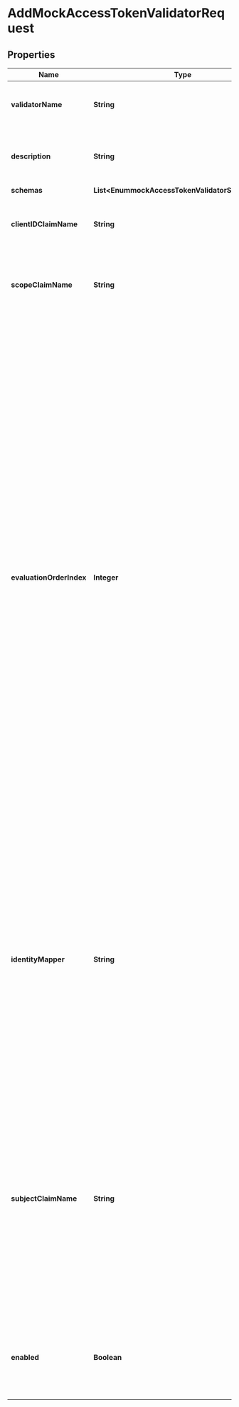 

# AddMockAccessTokenValidatorRequest


## Properties

| Name | Type | Description | Notes |
|------------ | ------------- | ------------- | -------------|
|**validatorName** | **String** | Name of the new Access Token Validator |  |
|**description** | **String** | A description for this Access Token Validator |  [optional] |
|**schemas** | **List&lt;EnummockAccessTokenValidatorSchemaUrn&gt;** |  |  |
|**clientIDClaimName** | **String** | The name of the token claim that contains the OAuth2 client ID. |  [optional] |
|**scopeClaimName** | **String** | The name of the token claim that contains the scopes granted by the token. |  [optional] |
|**evaluationOrderIndex** | **Integer** | When multiple Mock Access Token Validators are defined for a single Directory Server, this property determines the evaluation order for determining the correct validator class for an access token received by the Directory Server. Values of this property must be unique among all Mock Access Token Validators defined within Directory Server but not necessarily contiguous. Mock Access Token Validators with a smaller value will be evaluated first to determine if they are able to validate the access token. |  [optional] |
|**identityMapper** | **String** | Specifies the name of the Identity Mapper that should be used for associating user entries with Bearer token subject names. The claim name from which to obtain the subject (i.e. the currently logged-in user) may be configured using the subject-claim-name property. |  [optional] |
|**subjectClaimName** | **String** | The name of the token claim that contains the subject, i.e. the logged-in user in an access token. This property goes hand-in-hand with the identity-mapper property and tells the Identity Mapper which field to use to look up the user entry on the server. |  [optional] |
|**enabled** | **Boolean** | Indicates whether this Access Token Validator is enabled for use in Directory Server. |  |



